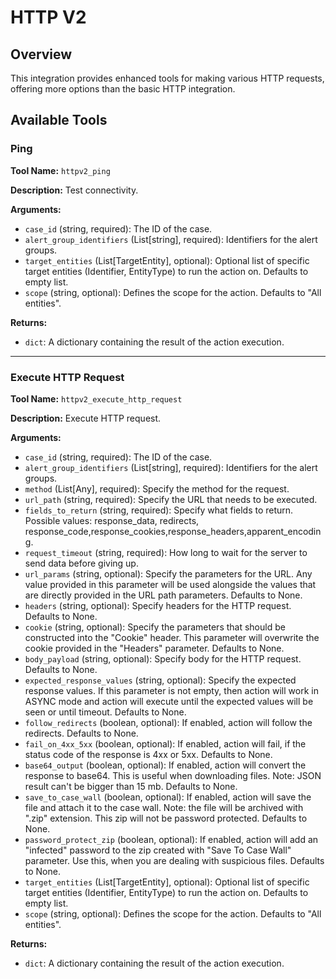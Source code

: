 # HTTP V2

## Overview

This integration provides enhanced tools for making various HTTP requests, offering more options than the basic HTTP integration.

## Available Tools

### Ping

**Tool Name:** `httpv2_ping`

**Description:** Test connectivity.

**Arguments:**

*   `case_id` (string, required): The ID of the case.
*   `alert_group_identifiers` (List[string], required): Identifiers for the alert groups.
*   `target_entities` (List[TargetEntity], optional): Optional list of specific target entities (Identifier, EntityType) to run the action on. Defaults to empty list.
*   `scope` (string, optional): Defines the scope for the action. Defaults to "All entities".

**Returns:**

*   `dict`: A dictionary containing the result of the action execution.

---

### Execute HTTP Request

**Tool Name:** `httpv2_execute_http_request`

**Description:** Execute HTTP request.

**Arguments:**

*   `case_id` (string, required): The ID of the case.
*   `alert_group_identifiers` (List[string], required): Identifiers for the alert groups.
*   `method` (List[Any], required): Specify the method for the request.
*   `url_path` (string, required): Specify the URL that needs to be executed.
*   `fields_to_return` (string, required): Specify what fields to return. Possible values: response_data, redirects, response_code,response_cookies,response_headers,apparent_encoding.
*   `request_timeout` (string, required): How long to wait for the server to send data before giving up.
*   `url_params` (string, optional): Specify the parameters for the URL. Any value provided in this parameter will be used alongside the values that are directly provided in the URL path parameters. Defaults to None.
*   `headers` (string, optional): Specify headers for the HTTP request. Defaults to None.
*   `cookie` (string, optional): Specify the parameters that should be constructed into the "Cookie" header. This parameter will overwrite the cookie provided in the "Headers" parameter. Defaults to None.
*   `body_payload` (string, optional): Specify body for the HTTP request. Defaults to None.
*   `expected_response_values` (string, optional): Specify the expected response values. If this parameter is not empty, then action will work in ASYNC mode and action will execute until the expected values will be seen or until timeout. Defaults to None.
*   `follow_redirects` (boolean, optional): If enabled, action will follow the redirects. Defaults to None.
*   `fail_on_4xx_5xx` (boolean, optional): If enabled, action will fail, if the status code of the response is 4xx or 5xx. Defaults to None.
*   `base64_output` (boolean, optional): If enabled, action will convert the response to base64. This is useful when downloading files. Note: JSON result can't be bigger than 15 mb. Defaults to None.
*   `save_to_case_wall` (boolean, optional): If enabled, action will save the file and attach it to the case wall. Note: the file will be archived with ".zip" extension. This zip will not be password protected. Defaults to None.
*   `password_protect_zip` (boolean, optional): If enabled, action will add an "infected" password to the zip created with "Save To Case Wall" parameter. Use this, when you are dealing with suspicious files. Defaults to None.
*   `target_entities` (List[TargetEntity], optional): Optional list of specific target entities (Identifier, EntityType) to run the action on. Defaults to empty list.
*   `scope` (string, optional): Defines the scope for the action. Defaults to "All entities".

**Returns:**

*   `dict`: A dictionary containing the result of the action execution.
